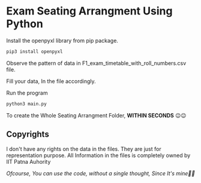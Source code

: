 # Exam Seating Arrangment Using Python

Install the openpyxl library from pip package.

```sh
pip3 install openpyxl
```


Observe the pattern of data in F1_exam_timetable_with_roll_numbers.csv file.

Fill your data, In the file accordingly.

Run the program

```sh
python3 main.py
```

To create the Whole Seating Arrangment Folder, **WITHIN SECONDS**
:wink::wink:

## Copyrights

I don't have any rights on the data in the files. They are just for representation purpose. All Information in the files is completely owned by IIT Patna Auhority

*Ofcourse, You can use the code, without a single thought, Since It's mine:hugs::hugs:*
